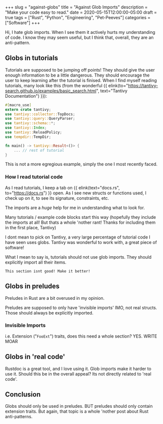 +++
slug = "against-globs"
title = "Against Glob Imports"
description = "Make your code easy to read."
date = 2020-05-15T12:00:00-05:00
draft = true
tags = ["Rust", "Python", "Engineering", "Pet-Peeves"]
categories = ["Software"]
+++

Hi, I hate glob imports. When I see them it actively hurts my understanding of code.
I know they may seem useful, but I think that, overall, they are an anti-pattern.

## Globs in tutorials ##

Tutorials are supposed to be jumping off points! They should give the user enough information
to be a little dangerous. They should encourage the user to keep learning after the tutorial
is finised. When I find myself reading tutorials, many look like this
(from the wonderful {{ elink(to="https://tantivy-search.github.io/examples/basic_search.html", text="Tantivy Documentation") }}):

```rust
#[macro_use]
extern crate tantivy;
use tantivy::collector::TopDocs;
use tantivy::query::QueryParser;
use tantivy::schema::*;
use tantivy::Index;
use tantivy::ReloadPolicy;
use tempdir::TempDir;

fn main() -> tantivy::Result<()> {
    ... // rest of tutorial
}
```

This is not a more egregious example, simply the one I most recently faced.

### How I read tutorial code ###

As I read tutorials, I keep a tab on {{ elink(text="docs.rs", to="https://docs.rs") }} open.
As I see new structs or functions used, I check up on it, to see its
signature, constraints, etc.

The imports are a _huge_ help for me in understanding what to look for.

Many tutorials / example code blocks start this way (hopefully they include the imports at all!
But thats a whole 'nother rant! Thanks for including them in the first place, Tantivy)

I dont mean to pick on Tantivy, a very large percentage of tutorial code I have seen uses globs.
Tantivy was wonderful to work with, a great piece of software!

What I mean to say is, tutorials should not use glob imports.
They should explicitly import all their items.

`This section isnt good! Make it better!`

## Globs in preludes ##

Preludes in Rust are a bit overused in my opinion.

Preludes are supposed to only have 'invisible imports' IMO, not real structs. Those should always
be explicitly imported.

### Invisible Imports ###

i.e. Extension ("`FooExt`") traits, does this need a whole section? YES. WRITE MOAR

## Globs in 'real code' ##

Rustdoc is a great tool, and I love using it. Glob imports make it harder to use it. Should this be
in the overall appeal? Its not directly related to 'real code'.

## Conclusion ##

Globs should only be used in preludes. BUT preludes should only contain extension traits.
But again, that topic is a whole 'nother post about Rust anti-patterns.
